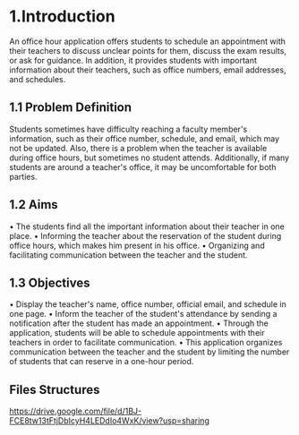 # 1.Introduction
An office hour application offers students to schedule an appointment with their teachers to discuss unclear points for them, discuss the exam results, or ask for guidance. In addition, it provides students with important information about their teachers, such as office numbers, email addresses, and schedules.

## 1.1	Problem Definition
Students sometimes have difficulty reaching a faculty member's information, such as their office number, schedule, and email, which may not be updated. Also, there is a problem when the teacher is available during office hours, but sometimes no student attends. Additionally, if many students are around a teacher's office, it may be uncomfortable for both parties.

## 1.2 Aims 
•	The students find all the important information about their teacher in one place.
•	Informing the teacher about the reservation of the student during office hours, which makes him present in his office.
•	Organizing and facilitating communication between the teacher and the student.


## 1.3 Objectives
•	Display the teacher's name, office number, official email, and schedule in one page.
•	Inform the teacher of the student's attendance by sending a notification after the student has made an appointment.
•	Through the application, students will be able to schedule appointments with their teachers in order to facilitate communication.
•	This application organizes communication between the teacher and the student by limiting the number of students that can reserve in a one-hour period.

## Files Structures
https://drive.google.com/file/d/1BJ-FCE8tw13tFtjDbIcyH4LEDdIo4WxK/view?usp=sharing
